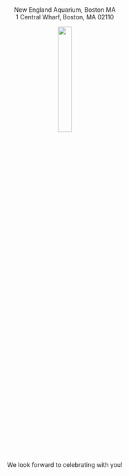 
<br>
<p style="text-align:center"><bodytext>New England Aquarium, Boston MA
<br>
1 Central Wharf, Boston, MA 02110
</bodytext></p>

<div align = "center"><img src="/static/barge_toast.jpg" style="width: 25%; height: 25%"/></div>
<br>
<p style="text-align:center"><bodytext>We look forward to celebrating with you!</bodytext></p>
